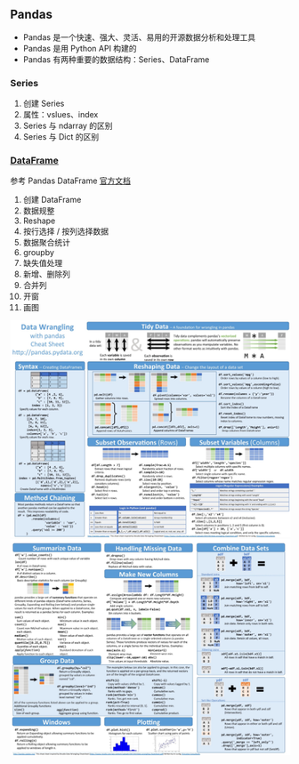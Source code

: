 ## Pandas

- Pandas 是一个快速、强大、灵活、易用的开源数据分析和处理工具
- Pandas 是用 Python API 构建的
- Pandas 有两种重要的数据结构：Series、DataFrame

### Series
1. 创建 Series
2. 属性：vslues、index
3. Series 与 ndarray 的区别
4. Series 与 Dict 的区别


### [DataFrame](https://github.com/jason-wang1/PythonCookBook/blob/master/3_pandas/3_dataframe.ipynb)
参考 Pandas DataFrame [官方文档](https://pandas.pydata.org/pandas-docs/stable/reference/frame.html)
1. 创建 DataFrame
2. 数据规整
3. Reshape
4. 按行选择 / 按列选择数据
6. 数据聚合统计
7. groupby
8. 缺失值处理
9. 新增、删除列
10. 合并列
11. 开窗
12. 画图


![alt text](https://github.com/jason-wang1/PythonCookBook/raw/master/docs/pandas_2-1.jpeg)
![alt text](https://github.com/jason-wang1/PythonCookBook/raw/master/docs/pandas_2-2.jpeg)